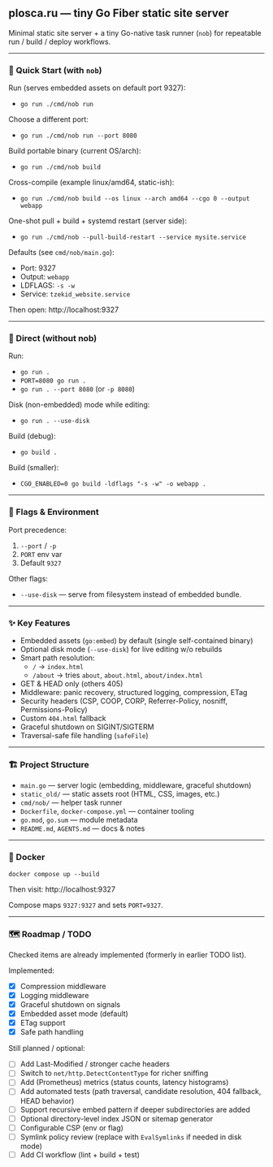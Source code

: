 ## plosca.ru — tiny Go Fiber static site server

Minimal static site server + a tiny Go-native task runner (`nob`) for repeatable run / build / deploy workflows.

---
### 🚀 Quick Start (with `nob`)

Run (serves embedded assets on default port 9327):
- `go run ./cmd/nob run`

Choose a different port:
- `go run ./cmd/nob run --port 8080`

Build portable binary (current OS/arch):
- `go run ./cmd/nob build`

Cross-compile (example linux/amd64, static-ish):
- `go run ./cmd/nob build --os linux --arch amd64 --cgo 0 --output webapp`

One-shot pull + build + systemd restart (server side):
- `go run ./cmd/nob --pull-build-restart --service mysite.service`

Defaults (see `cmd/nob/main.go`):
- Port: 9327
- Output: `webapp`
- LDFLAGS: `-s -w`
- Service: `tzekid_website.service`

Then open: http://localhost:9327

---
### 🧪 Direct (without nob)

Run:
- `go run .`
- `PORT=8080 go run .`
- `go run . --port 8080` (or `-p 8080`)

Disk (non-embedded) mode while editing:
- `go run . --use-disk`

Build (debug):
- `go build .`

Build (smaller):
- `CGO_ENABLED=0 go build -ldflags "-s -w" -o webapp .`

---
### 🔧 Flags & Environment

Port precedence:
1. `--port` / `-p`
2. `PORT` env var
3. Default `9327`

Other flags:
- `--use-disk` — serve from filesystem instead of embedded bundle.

---
### ✨ Key Features

- Embedded assets (`go:embed`) by default (single self-contained binary)
- Optional disk mode (`--use-disk`) for live editing w/o rebuilds
- Smart path resolution:
  - `/` → `index.html`
  - `/about` → tries `about`, `about.html`, `about/index.html`
- GET & HEAD only (others 405)
- Middleware: panic recovery, structured logging, compression, ETag
- Security headers (CSP, COOP, CORP, Referrer-Policy, nosniff, Permissions-Policy)
- Custom `404.html` fallback
- Graceful shutdown on SIGINT/SIGTERM
- Traversal-safe file handling (`safeFile`)

---
### 🏗️ Project Structure

- `main.go` — server logic (embedding, middleware, graceful shutdown)
- `static_old/` — static assets root (HTML, CSS, images, etc.)
- `cmd/nob/` — helper task runner
- `Dockerfile`, `docker-compose.yml` — container tooling
- `go.mod`, `go.sum` — module metadata
- `README.md`, `AGENTS.md` — docs & notes

---
### 🐳 Docker

```
docker compose up --build
```

Then visit: http://localhost:9327

Compose maps `9327:9327` and sets `PORT=9327`.

---
### 🗺️ Roadmap / TODO

Checked items are already implemented (formerly in earlier TODO list).

Implemented:
- [x] Compression middleware
- [x] Logging middleware
- [x] Graceful shutdown on signals
- [x] Embedded asset mode (default)
- [x] ETag support
- [x] Safe path handling

Still planned / optional:
- [ ] Add Last-Modified / stronger cache headers
- [ ] Switch to `net/http.DetectContentType` for richer sniffing
- [ ] Add (Prometheus) metrics (status counts, latency histograms)
- [ ] Add automated tests (path traversal, candidate resolution, 404 fallback, HEAD behavior)
- [ ] Support recursive embed pattern if deeper subdirectories are added
- [ ] Optional directory-level index JSON or sitemap generator
- [ ] Configurable CSP (env or flag)
- [ ] Symlink policy review (replace with `EvalSymlinks` if needed in disk mode)
- [ ] Add CI workflow (lint + build + test)

